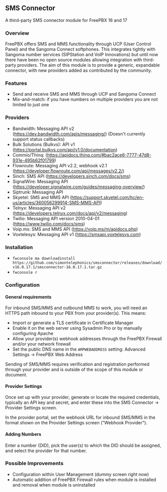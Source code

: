 ## SMS Connector
A third-party SMS connector module for FreePBX 16 and 17

### Overview

FreePBX offers SMS and MMS functionality through UCP (User Control Panel) and the Sangoma Connect softphones. 
This integrates tightly with Sangoma number services (SIPStation and VoIP Innovations) but until now there have been
no open source modules allowing integration with third-party providers. The aim of this module is to provide
a generic, expandable connector, with new providers added as contributed by the community.

### Features

* Send and receive SMS and MMS through UCP and Sangoma Connect 
* Mix-and-match: if you have numbers on multiple providers you are not limited to just one

### Providers

* Bandwidth: Messaging API v2 (https://dev.bandwidth.com/apis/messaging/) (Doesn't currently support status callbacks)
* Bulk Solutions (Bulkvs): API v1 (https://portal.bulkvs.com/api/v1.0/documentation)
* Commio/Thinq: (https://apidocs.thinq.com/#bac2ace6-7777-47d8-931e-495b62f01799)
* Flowroute: Messaging API v2.2, webhook v2.1 (https://developer.flowroute.com/api/messages/v2.2/)
* Sinch: SMS API (https://developers.sinch.com/docs/sms)
* SignalWire: Messaging API (https://developer.signalwire.com/guides/messaging-overview/)
* Siptrunk: Messaging API
* Skyetel: SMS and MMS API (https://support.skyetel.com/hc/en-us/articles/360056299914-SMS-MMS-API)
* Telnyx: Messaging API v2 (https://developers.telnyx.com/docs/api/v2/messaging)
* Twilio: Messaging API version 2010-04-01 (https://www.twilio.com/docs/sms)
* Voip.ms: SMS and MMS API (https://voip.ms/m/apidocs.php)
* Voxtelesys: Messaging API v1 (https://smsapi.voxtelesys.com)

### Installation

* `fwconsole ma downloadinstall https://github.com/simontelephonics/smsconnector/releases/download/v16.0.17.1/smsconnector-16.0.17.1.tar.gz`
* `fwconsole r`

### Configuration

#### General requirements

For inbound SMS/MMS and outbound MMS to work, you will need an HTTPS path inbound to your PBX from your provider(s). This means:
* Import or generate a TLS certificate in Certificate Manager
* Enable it on the web server using Sysadmin Pro or by manually configuring Apache
* Allow your provider(s) webhook addresses through the FreePBX Firewall and/or your network firewall
* Set the public DNS name in the `AMPWEBADDRESS` setting: Advanced Settings -> FreePBX Web Address

Sending of SMS/MMS requires verification and registration performed through your provider and is outside of the scope of this 
module or document. 

#### Provider Settings

Once set up with your provider, generate or locate the required credentials, typically an API key and secret,
and enter these into the SMS Connector -> Provider Settings screen.

In the provider portal, set the webhook URL for inbound SMS/MMS in the format shown on the Provider Settings screen ("Webhook Provider").

#### Adding Numbers

Enter a number (DID), pick the user(s) to which the DID should be assigned, and select the provider for that number.

### Possible Improvements

* Configuration within User Management (dummy screen right now)
* Automatic addition of FreePBX Firewall rules when module is installed and removal when module is uninstalled
